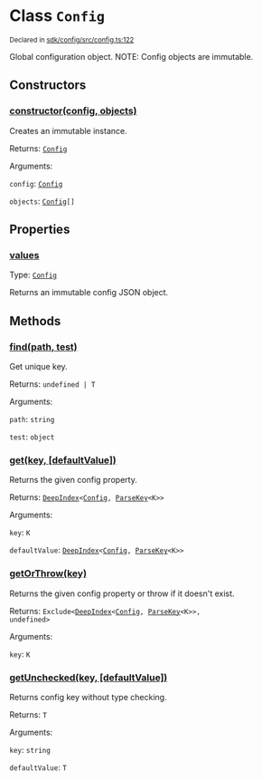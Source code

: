 # Class `Config`
<sub>Declared in [sdk/config/src/config.ts:122](https://github.com/dxos/dxos/blob/5efa14d7c/packages/sdk/config/src/config.ts#L122)</sub>


Global configuration object.
NOTE: Config objects are immutable.

## Constructors
### [constructor(config, objects)](https://github.com/dxos/dxos/blob/5efa14d7c/packages/sdk/config/src/config.ts#L129)


Creates an immutable instance.

Returns: <code>[Config](/api/@dxos/config/classes/Config)</code>

Arguments: 

`config`: <code>[Config](/api/@dxos/config/interfaces/Config)</code>

`objects`: <code>[Config](/api/@dxos/config/interfaces/Config)[]</code>



## Properties
### [values](https://github.com/dxos/dxos/blob/5efa14d7c/packages/sdk/config/src/config.ts#L136)
Type: <code>[Config](/api/@dxos/config/interfaces/Config)</code>

Returns an immutable config JSON object.


## Methods
### [find(path, test)](https://github.com/dxos/dxos/blob/5efa14d7c/packages/sdk/config/src/config.ts#L157)


Get unique key.

Returns: <code>undefined | T</code>

Arguments: 

`path`: <code>string</code>

`test`: <code>object</code>


### [get(key, \[defaultValue\])](https://github.com/dxos/dxos/blob/5efa14d7c/packages/sdk/config/src/config.ts#L147)


Returns the given config property.

Returns: <code>[DeepIndex](/api/@dxos/config/types/DeepIndex)&lt;[Config](/api/@dxos/config/interfaces/Config), [ParseKey](/api/@dxos/config/types/ParseKey)&lt;K&gt;&gt;</code>

Arguments: 

`key`: <code>K</code>

`defaultValue`: <code>[DeepIndex](/api/@dxos/config/types/DeepIndex)&lt;[Config](/api/@dxos/config/interfaces/Config), [ParseKey](/api/@dxos/config/types/ParseKey)&lt;K&gt;&gt;</code>


### [getOrThrow(key)](https://github.com/dxos/dxos/blob/5efa14d7c/packages/sdk/config/src/config.ts#L180)


Returns the given config property or throw if it doesn't exist.

Returns: <code>Exclude&lt;[DeepIndex](/api/@dxos/config/types/DeepIndex)&lt;[Config](/api/@dxos/config/interfaces/Config), [ParseKey](/api/@dxos/config/types/ParseKey)&lt;K&gt;&gt;, undefined&gt;</code>

Arguments: 

`key`: <code>K</code>


### [getUnchecked(key, \[defaultValue\])](https://github.com/dxos/dxos/blob/5efa14d7c/packages/sdk/config/src/config.ts#L171)


Returns config key without type checking.

Returns: <code>T</code>

Arguments: 

`key`: <code>string</code>

`defaultValue`: <code>T</code>


